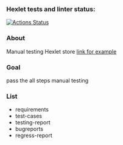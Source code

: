 ### Hexlet tests and linter status:
[![Actions Status](https://github.com/prStudentka/qa-engineer-project-84/actions/workflows/hexlet-check.yml/badge.svg)](https://github.com/prStudentka/qa-engineer-project-84/actions)

### About
Manual testing Hexlet store 
[link for example](https://hexlet-products-store.vercel.app/)

### Goal
pass the all steps manual testing

### List
- requirements
- test-cases
- testing-report
- bugreports
- regress-report
